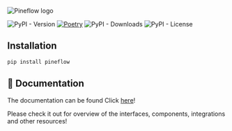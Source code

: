 ![Pineflow logo](./docs/static/img/pineflow-logo.png)

![PyPI - Version](https://img.shields.io/pypi/v/pineflow)
[![Poetry](https://img.shields.io/endpoint?url=https://python-poetry.org/badge/v0.json)](https://python-poetry.org/)
![PyPI - Downloads](https://img.shields.io/pypi/dm/pineflow)
![PyPI - License](https://img.shields.io/pypi/l/pineflow)

## Installation 

```bash
pip install pineflow
```

## 📄 Documentation

The documentation can be found Click [here](https://leonardofurnielis.github.io/pineflow)!

Please check it out for overview of the interfaces, components, integrations and other resources!
